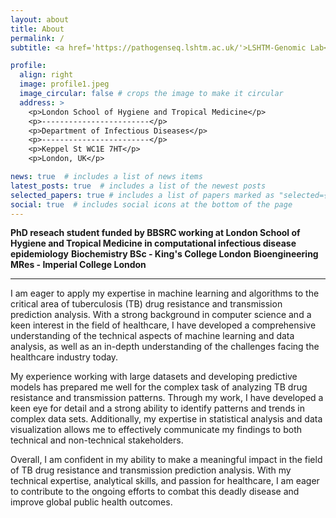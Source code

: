 ```yaml
---
layout: about
title: About
permalink: /
subtitle: <a href='https://pathogenseq.lshtm.ac.uk/'>LSHTM-Genomic Lab</a> | <a href='https://www.linkedin.com/in/w15/'>LinkedIn</a>

profile:
  align: right
  image: profile1.jpeg
  image_circular: false # crops the image to make it circular
  address: >
    <p>London School of Hygiene and Tropical Medicine</p>
    <p>------------------------</p>
    <p>Department of Infectious Diseases</p>
    <p>------------------------</p>
    <p>Keppel St WC1E 7HT</p>
    <p>London, UK</p>

news: true  # includes a list of news items
latest_posts: true  # includes a list of the newest posts
selected_papers: true # includes a list of papers marked as "selected={true}"
social: true  # includes social icons at the bottom of the page
---
```


<b>PhD reseach student funded by BBSRC working at London School of Hygiene and Tropical Medicine in computational infectious disease epidemiology</b>
<b>Biochemistry BSc - King's College London</b>
<b>Bioengineering MRes - Imperial College London</b>

---

I am eager to apply my expertise in machine learning and algorithms to the critical area of tuberculosis (TB) drug resistance and transmission prediction analysis. With a strong background in computer science and a keen interest in the field of healthcare, I have developed a comprehensive understanding of the technical aspects of machine learning and data analysis, as well as an in-depth understanding of the challenges facing the healthcare industry today.

My experience working with large datasets and developing predictive models has prepared me well for the complex task of analyzing TB drug resistance and transmission patterns. Through my work, I have developed a keen eye for detail and a strong ability to identify patterns and trends in complex data sets. Additionally, my expertise in statistical analysis and data visualization allows me to effectively communicate my findings to both technical and non-technical stakeholders.

Overall, I am confident in my ability to make a meaningful impact in the field of TB drug resistance and transmission prediction analysis. With my technical expertise, analytical skills, and passion for healthcare, I am eager to contribute to the ongoing efforts to combat this deadly disease and improve global public health outcomes.

<!-- Put your address / P.O. box / other info right below your picture. You can also disable any of these elements by editing `profile` property of the YAML header of your `_pages/about.md`. Edit `_bibliography/papers.bib` and Jekyll will render your [publications page](/al-folio/publications/) automatically.

Link to your social media connections, too. This theme is set up to use [Font Awesome icons](http://fortawesome.github.io/Font-Awesome/) and [Academicons](https://jpswalsh.github.io/academicons/), like the ones below. Add your Facebook, Twitter, LinkedIn, Google Scholar, or just disable all of them. -->
